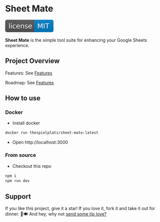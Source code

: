 # Sheet Mate

[![MIT License Badge](docs/img/license-badge.svg)](LICENSE)

**Sheet Mate** is the simple tool suite for enhancing your Google Sheets experience.

## Project Overview

Features: See [Features](docs/FEATURES.md)

Roadmap: See [Features](docs/ROADMAP.md)

## How to use

### Docker

- Install docker

```bash
docker run thespielplatz/sheet-mate:latest
```

- Open http://localhost:3000

### From source

- Checkout this repo

```bash
npm i
npm run dev
```

## Support

If you like this project, give it a star! If you love it, fork it and take it out for dinner. 🌟🍽️ And hey, why not [send some tip love?](https://thespielplatz.com/tip-jar)
